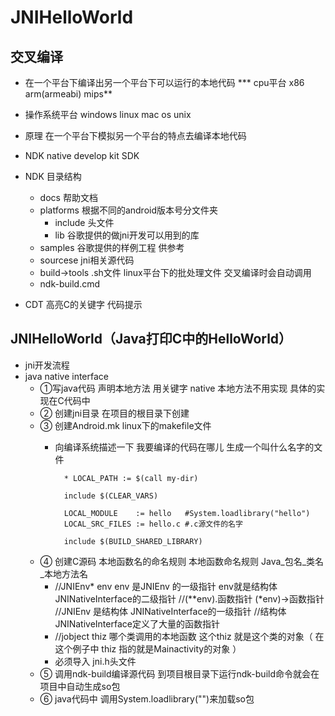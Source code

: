 # JNIHelloWorld

## 交叉编译
* 在一个平台下编译出另一个平台下可以运行的本地代码
*** cpu平台  x86 arm(armeabi) mips**
* 操作系统平台 windows linux  mac os unix
* 原理 在一个平台下模拟另一个平台的特点去编译本地代码

* NDK native develop kit  SDK
* NDK 目录结构
	* docs 帮助文档
	* platforms 根据不同的android版本号分文件夹
		* include 头文件
		* lib  谷歌提供的做jni开发可以用到的库
	* samples 谷歌提供的样例工程 供参考
	* sourcese jni相关源代码
	* build->tools .sh文件 linux平台下的批处理文件 交叉编译时会自动调用
	* ndk-build.cmd
* CDT 高亮C的关键字  代码提示

## JNIHelloWorld（Java打印C中的HelloWorld）
* jni开发流程
* java native interface
	* ①写java代码 声明本地方法 用关键字 native 本地方法不用实现 具体的实现在C代码中
	* ② 创建jni目录 在项目的根目录下创建
	* ③ 创建Android.mk  linux下的makefile文件
		* 向编译系统描述一下 我要编译的代码在哪儿 生成一个叫什么名字的文件
		
				* LOCAL_PATH := $(call my-dir)
		
		    	include $(CLEAR_VARS)
		
		    	LOCAL_MODULE    := hello   #System.loadlibrary("hello")
		    	LOCAL_SRC_FILES := hello.c #.c源文件的名字

    			include $(BUILD_SHARED_LIBRARY)
	* ④ 创建C源码 本地函数名的命名规则 本地函数命名规则  Java_包名_类名_本地方法名
		* //JNIEnv* env env 是JNIEnv 的一级指针  env就是结构体 JNINativeInterface的二级指针
		//(**env).函数指针  (*env)->函数指针
		//JNIEnv 是结构体 JNINativeInterface的一级指针
		//结构体 JNINativeInterface定义了大量的函数指针
		* //jobject thiz 哪个类调用的本地函数 这个thiz 就是这个类的对象（ 在这个例子中 thiz 指的就是Mainactivity的对象 ）
		* 必须导入 jni.h头文件
	* ⑤ 调用ndk-build编译源代码  到项目根目录下运行ndk-build命令就会在项目中自动生成so包
	* ⑥ java代码中 调用System.loadlibrary("")来加载so包
